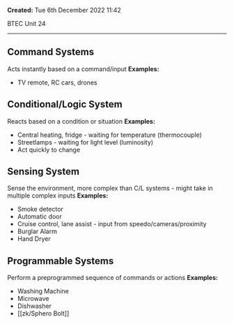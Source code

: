 **Created:** Tue 6th December 2022 11:42

BTEC Unit 24

---

## Command Systems
Acts instantly based on a command/input
**Examples:**
- TV remote, RC cars, drones

## Conditional/Logic System
Reacts based on a condition or situation
**Examples:**
- Central heating, fridge - waiting for temperature (thermocouple)
- Streetlamps - waiting for light level (luminosity)
- Act quickly to change

## Sensing System
Sense the environment, more complex than C/L systems - might take in multiple complex inputs
**Examples:**
- Smoke detector
- Automatic door
- Cruise control, lane assist - input from speedo/cameras/proximity
- Burglar Alarm
- Hand Dryer

## Programmable Systems
Perform a preprogrammed sequence of commands or actions
**Examples:**
- Washing Machine
- Microwave
- Dishwasher
- [[zk/Sphero Bolt]]
